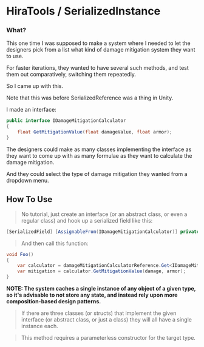 ﻿# HiraTools / SerializedInstance

### What?

This one time I was supposed to make a system where I needed to let the designers pick from a list what kind of damage mitigation system they want to use.

For faster iterations, they wanted to have several such methods, and test them out comparatively, switching them repeatedly.

So I came up with this.

Note that this was before SerializedReference was a thing in Unity.

I made an interface:
```c#
public interface IDamageMitigationCalculator
{
    float GetMitigationValue(float damageValue, float armor);
}
```

The designers could make as many classes implementing the interface as they want to come up with as many formulae as they want to calculate the damage mitigation.

And they could select the type of damage mitigation they wanted from a dropdown menu.

## How To Use

> No tutorial, just create an interface (or an abstract class, or even a regular class) and hook up a serialized field like this:
```c#
[SerializedField] [AssignableFrom(IDamageMitigationCalculator)] private SerializedReference damageMitigationCalculatorReference = null;
```

> And then call this function:
```c#
void Foo()
{
    var calculator = damageMitigationCalculatorReference.Get<IDamageMitigationcalculator>();
    var mitigation = calculator.GetMitigationValue(damage, armor); 
}
```

**NOTE: The system caches a single instance of any object of a given type, so it's advisable to not store any state, and instead rely upon more composition-based design patterns.**
> If there are three classes (or structs) that implement the given interface (or abstract class, or just a class) they will all have a single instance each.

> This method requires a parameterless constructor for the target type.